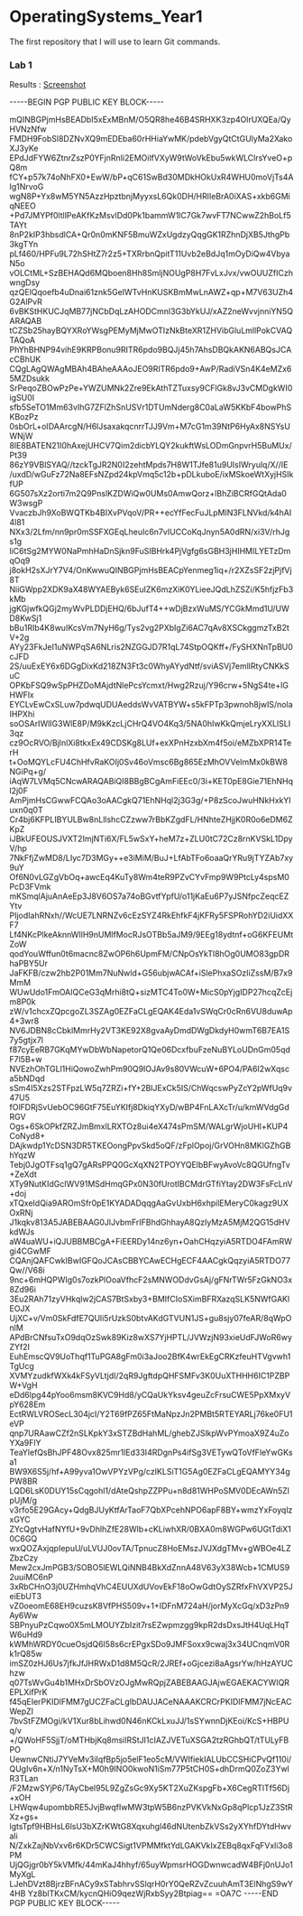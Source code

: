 # OperatingSystems_Year1
The first repository that I will use to learn Git commands.


### Lab 1
Results : [Screenshot](https://github.com/IronRon/OperatingSystems_Year1/blob/main/lab-1/lab-1.png)

-----BEGIN PGP PUBLIC KEY BLOCK-----

mQINBGPjmHsBEADbI5xExMBnM/O5QR8he46B4SRHXK3zp4OlrUXQEa/QyHVNzNfw
FMDH9FobSl8DZNvXQ9mEDEba60rHHiaYwMK/pdebVgyQtCtGUlyMa2XakoXJ3yKe
EPdJdFYW6ZtnrZszP0YFjnRnIi2EMOilfVXyW9tWoVkEbu5wkWLClrsYveO+pQ8m
fCY+p57k74oNhFX0+EwW/bP+qC61SwBd30MDkHOkUxR4WHU0moVjTs4AIg1NrvoG
wgN8P+Yx8wM5YN5AzzHpztbnjMyyxsL6Qk0DH/HRlIeBrA0iXAS+xkb6GMiqNEEO
+Pd7JMYPf0ltllPeAKfKzMsvlDd0Pk1bammW1lC7Gk7wvFT7NCwwZ2hBoLf5TAYt
8nP2kIP3hbsdlCA+Qr0n0mKNF5BmuWZxUgdzyQqgGK1RZhnDjXB5JthgPb3kgTYn
pLf460/HPFu9L72hSHtZ7r2z5+TXRrbnQpitT11Uvb2eBdJq1mOyDiQw4VbyaN5o
vOLCtML+SzBEHAQd6MQboen8Hh8SmljNOUgP8H7FvLxJvx/vwOUUZfICzhwngDsy
qzQElQqoefb4uDnai61znk5GeIWTvHnKUSKBmMwLnAWZ+qp+M7V63UZh4G2AlPvR
6vBKStHKUCJqMB77jNCbDqLzAHODCmnl3G3bYkUJ/xAZ2neWvvjnniYN5QARAQAB
tCZSb25hayBQYXRoYWsgPEMyMjMwOTIzNkBteXR1ZHVibGluLmllPokCVAQTAQoA
PhYhBHNP94vihE9KRPBonu9RITR6pdo9BQJj45h7AhsDBQkAKN6ABQsJCAcCBhUK
CQgLAgQWAgMBAh4BAheAAAoJEO9RITR6pdo9+AwP/RadiVSn4K4eMZx65MZDsukk
SrPeqoZBOwPzPe+YWZUMNk2Zre9EkAthTZTuxsy9CFlGk8vJ3vCMDgkWI0igSU0I
sfb5SeTO1Mm63vIhG7ZFlZhSnUSVr1DTUmNderg8C0aLaW5KKbF4bowPhSKBozPz
0sbOrL+oIDAArcgN/H6lJsaxakqcnrrTJJ9Vm+M7cG1m39NtP6HyAx8NSYsUWNjW
8lE8BATEN21I0hAxejUHCV7Qim2dicbYLQY2kukftWsLODmGnpvrH5BuMUx/Pt39
86zY9VBlSYAQ//tzckTgJR2N0I2zehtMpds7H8W1TJfe81u9UIsIWryulq/X//IE
/uxdD/wGuFz72Na8EFsNZpd24kpVmq5c12b+pDLkuboE/ixMSkoeWtXyjHSIkfUP
6G507sXz2orti7m2Q9PnslKZDWiQw0UMs0AmwQorz+lBhZiBCRfGQtAda0W3wsgP
VvaczbJh9XoBWQTKb4BIXvPVqoV/PR++ecYfFecFuJLpMlN3FLNVkd/k4hAI4l81
NXx3/2Lfm/nn9pr0mSSFXGEqLheuIc6n7vIUCCoKqJnyn5A0dRN/xi3V/rhJgs1g
liC6tSg2MYW0NaPmhHaDnSjkn9FuSIBHrk4PjVgfg6sGBH3jHIHMILYETzDmqOq9
j8okH2sXJrY7V4/OnKwwuQINBGPjmHsBEACpYenmeg1iq+/r2XZsSF2zjPjfVj8T
NiiGWpp2XDK9aX48WYAEByk6SEuIZK6mzXiK0YLieeJQdLhZSZi/K5hfjzFb3kMb
jgKGjwfkQGj2myWvPLDDjEHQ/6bJufT4++wDjBzxWuMS/YCGkMmd1U/UWD8KwSj1
bBu1RIb4K8wuIKcsVm7NyH6g/Tys2vg2PXbIgZi6AC7qAv8XSCkggmzTxB2tV+2g
AYy23FkJeI1uNWPqSA6NLris2NZGGJD7R1qL74StpOQKff+/FySHXNnTpBU0cJFD
2S/uuExEY6x6DGgDixKd218ZN3Ft3c0WhyAYydNtf/sviASVj7emllRtyCNKkSuC
OPKbFSQ9wSpPHZDoMAjdtNlePcsYcmxt/Hwg2Rzuj/Y96crw+5NgS4te+lGHWFlx
EYCLvEwCxSLuw7pdwqUDUAeddsWvVATBYW+s5kFPTp3pwnoh8jwIS/nolaIHPXhi
soOSArIWlIG3WlE8P/M9kKzcLjCHrQ4VO4Kq3/5NA0hIwKkQmjeLryXXLlSLI3qz
cz9OcRVO/BjlnlXi8tkxEx49CDSKg8LUf+exXPnHzxbXm4f5oi/eMZbXPR14TerH
t+OoMQYLcFU4ChHfvRaKOIj0Sv46oVmsc6Bg865EzMhOVVeImMx0kBW8NGiPq+g/
iAqW7LVMq5CNcwARAQABiQI8BBgBCgAmFiEEc0/3i+KET0pE8Gie71EhNHql2j0F
AmPjmHsCGwwFCQAo3oAACgkQ71EhNHql2j3G3g/+P8zScoJwuHNkHxkYIuxn0q0T
Cr4bj6KFPLIBYULBw8nLllshcCZzww7rBbKZgdFL/HNhteZHjjK0R0o6eDM6ZKpZ
iJBkUFEOUSJVXT2ImjNTi6X/FL5wSxY+heM7z+ZLU0tC72Cz8rnKVSkL1DpyV/hp
7NkFfjZwMD8/LIyc7D3MGy++e3iMiM/BuJ+LfAbTFo6oaaQrYRu9jTYZAb7xy9uY
Of6N0vLGZgVbOq+awcEq4KuTy8Wm4teR9PZvCYvFmp9W9PtcLy4spsM0PcD3FVmk
mKSmqlAjuAnAeEp3J8V6OS7a74oBGvtfYpfU/o11jKaEu6P7yJSNfpcZeqcEZYtv
PIjodIahRNxh//WcUE7LNRNZv6cEzSYZ4RkEhfkF4jKFRy5FSPRohYD2iUidXXF7
Lf4NKcPlkeAknnWIlH9nUMlfMocRJsOTBb5aJM9/9EEg18ydtnf+oG6KFEUMtZoW
qodYouWffun0t6macnc8ZwOP6h6UpmFM/CNpOsYkTl8hOg0UMO83gpDRhaPBY5Ur
JaFKFB/czw2hb2P01Mm7NuNwld+G56ubjwACAf+iSlePhxaSOzIiZssM/B7x9MmM
WUwUdo1FmOAIQCeG3qMrhi8tQ+sizMTC4To0W+MicS0pYjgIDP27hcqZcEjm8P0k
zW/v1chcxZQpcgoZL3SZAg0EZFaCLgEQAK4Eda1vSWqCr0cRn6VU8duwAp4+3wr8
NV6JDBN8cCbklMmrHy2VT3KE92X8gvaAyDmdDWgDkdyH0wmT6B7EA1S7y5gtjx7l
f87cyEeRB7GKqMYwDbWbNapetorQ1Qe06DcxfbuFzeNuBYLoUDnGm05qdF7l5B+w
NVEzhOhTGLl1HiQowoZwhPm90Q9IOJAv9s80VWcuW+6PO4/PA6I2wXqsca5bNDqd
sSm4I5Xzs2STFpzLW5q7ZRZi+fY+2BlJExCk5IS/ChWqcswPyZcY2pWfUq9v47U5
fOlFDRjSvUebOC96GtF75EuYKIfj8DkiqYXyD/wBP4FnLAXcTr/u/kmWVdgGdRGV
Ogs+6SkOPkfZRZJmBmxlLRXTOz8ui4eX474sPmSM/WALgrWjoUHl+KUP4CoNyd8+
DAjkwdp1YcDSN3DR5TKEOongPpvSkd5oQF/zFplOpoj/GrVOHn8MKlGZhGBhYqzW
Tebj0JgOTFsq1gQ7gARsPPQ0GcXqXN2TPOYYQElbBFwyAvoVc8QGUfngTv+ZeXdt
XTy9NutKIdGcIWV91MSdHmqGPx0N30fUrotIBCMdrGTfiYtay2DW3FsFcLnV+doj
xTQxeIdQia9AROmSfr0pE1KYADADqqgAaGvUxbH6xhpilEMeryC0kagz9UXOxRNj
J1kqkv813A5JABEBAAG0JlJvbmFrIFBhdGhhayA8QzIyMzA5MjM2QG15dHVkdWJs
aW4uaWU+iQJUBBMBCgA+FiEERDy14nz6yn+OahCHqzyiA5RTDO4FAmRWgi4CGwMF
CQAnjQAFCwkIBwIGFQoJCAsCBBYCAwECHgECF4AACgkQqzyiA5RTDO77Qw//V68i
9nc+6mHQPWIg0s7ozkPlOoaVfhcF2sMNWODdvGsAj/gFNrTWr5FzGkNO3x8Zd96i
3Eu2RAh71zyVHkqlw2jCAS7BtSxby3+BMIfCIoSXimBFRXazqSLK5NWfGAKlEOJX
UjXC+v/Vm0SkFdfE7QUli5rUzkS0btvAKdGTVUN1JS+gu8sjy07feAR/8qWpOnlM
APdBrCNfsuTxO9dqOzSwk89Kiz8wXS7YjHPTL/JVWzjN93xieUdFJWoR6wyZYf2I
EuhEmscQV9UoThqf1TuPGA8gFm0i3aJoo2BfK4wrEkEgCRKzfeuHTVgvwh1TgUcg
XVMYzudkfWXk4kFSyVLtjdI/2qR9JgftdpQHFSMFv3K0UuXTHHH6IC1PZBPW+VgH
eDd6lpg44pYoo6msm8KVC9Hd8/yCQaUkYksv4geuZcFrsuCWE5PpXMxyVpY628Em
EctRWLVROSecL304jcI/Y2T69fPZ65FtMaNpzJn2PMBt5RTEYARLj76ke0FU1eVP
qnp7URAawCZf2nSLKpkY3xSTZBdHahML/ghebZJSlkpWvPYmoaX9Z4uZoYXa9FlY
TeaYlefQsBhJPF48Ovx825mr1lEd33I4RDgnPs4ifSg3VETywQToVfFleYwGKsa1
BW9X6S5j/hf+A99yva1OwVPYzVPg/czIKLSiT1G5Ag0EZFaCLgEQAMYY34gPW8BR
LQD6LsK0DUY15sCqgohl1/dAteQshpZZPPu+n8d81WHPoSMV0DEcAWn5ZlpUjM/g
v3rfo5E29GAcy+QdgBJUyKtfArTaoF7QbXPcehNPO6apF8BY+wmzYxFoyqlzxGYC
ZYcQgtvHafNYfU+9vDhlhZfE28Wlb+cKLiwhXR/0BXA0m8WGPw6UGtTdiX10C6GQ
wxQOZAxjqpIepuU/uLVUJ0ovTA/TpnucZ8HoEMszJVJXdgTMv+gWBOe4LZZbzCzy
Mew2cxJmPGB3/SOBO5lEWLQiNNB4BkXdZnnA48V63yX38Wcb+1CMUS92uuiMC6nP
3xRbCHnO3j0UZHmhqVhC4EUUXdUVovEkF18oOwGdtOySZRfxFhVXVP25JeiEbUT3
vZ0oeomE68EH9cuzsK8VfPHS509v+1+IDFnM724aH/jorMyXcGq/xD3zPn9Ay6Ww
SBPnyuPzCqwo0X5mLMOUYZbIzit7rsEZwpmzgg9kpR2dsDxsJtH4UqLHqTW6uHd9
kWMhWRDY0cueOsjdQ6I58s6crEPgxSDo9JMFSoxx9cwaj3x34UCnqmV0Rk1rQ85w
imSZ0zHJ6Us7jfkJfJHRWxD1d8M5QcR/2JREf+oGjcezi8aAgsrYw/hHzAYUChzw
q07TsWvGu4b1MHxDrSbOVzOJgMwRQpjZABEBAAGJAjwEGAEKACYWIQREPLXifPrK
f45qEIerPKIDlFMM7gUCZFaCLgIbDAUJACeNAAAKCRCrPKIDlFMM7jNcEACWepZI
7bvStFZMOgi/kV1Xur8bLihwd0N46nKCkLxuJJ/1sSYwnnDjKEoi/KcS+HBPUq/v
+/QWoHF5SjjT/oMTHbjKq8msiIRStJI1cIAZJVETuXSGA2tzRGhbQT/tTULyFBPO
UewnwCNtiJ7YVeMv3iIqfBp5jo5elF1eo5cM/VWIfiekIALUbCCSHiCPvQf110i/
QUgIv6n+X/n1NyTsX+M0h9INO0kwoN1iSm77P5tCH0S+dhDrmQ0ZoZ3YwlR3TLan
/F2MzwSYjP6/TAyCbel95L9ZgZsGc9Xy5KT2XuZKspgFb+X6CegRTlTf56Dj+xOH
LHWqw4upombbRE5JvjBwqfIwMW3tpW5B6nzPVKVkNxGp8qPlcp1JzZ3StRXz+gs+
lgtsTpf9HBHsL6lsU3bXZrKWtG8Xqxuhgl46dNUtenbZkVSs2yXYhfDYtdHwvali
N/ZxkZajNbVxv6r6KDr5CWCSigt1VPMMfktYdLGAKVkIxZEBq8qxFqFVxli3o8PM
UjQGjgr0bY5kVMfk/44mKaJ4hhyf/65uyWpmsrHOGDwnwcadW4BFj0nUJo1MyXgL
LJehDVzt8BjrzBFnACy9xSTabhrvSSlqrH0rY0QeRZvZcuuhAmT3ElNhgS9wY4HB
Yz8blTKxCM/kycnQHiO9qezWjRxbSyy2Btpiag==
=OA7C
-----END PGP PUBLIC KEY BLOCK-----
